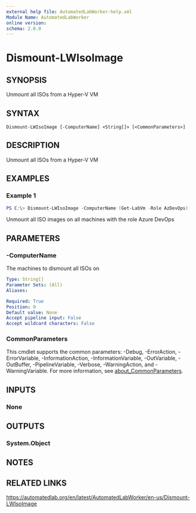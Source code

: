 ```yaml
---
external help file: AutomatedLabWorker-help.xml
Module Name: AutomatedLabWorker
online version:
schema: 2.0.0
---
```


# Dismount-LWIsoImage

## SYNOPSIS
Unmount all ISOs from a Hyper-V VM

## SYNTAX

```
Dismount-LWIsoImage [-ComputerName] <String[]> [<CommonParameters>]
```

## DESCRIPTION
Unmount all ISOs from a Hyper-V VM

## EXAMPLES

### Example 1
```powershell
PS C:\> Dismount-LWIsoImage -ComputerName (Get-LabVm -Role AzDevOps)
```

Unmount all ISO images on all machines with the role Azure DevOps

## PARAMETERS

### -ComputerName
The machines to dismount all ISOs on

```yaml
Type: String[]
Parameter Sets: (All)
Aliases:

Required: True
Position: 0
Default value: None
Accept pipeline input: False
Accept wildcard characters: False
```

### CommonParameters
This cmdlet supports the common parameters: -Debug, -ErrorAction, -ErrorVariable, -InformationAction, -InformationVariable, -OutVariable, -OutBuffer, -PipelineVariable, -Verbose, -WarningAction, and -WarningVariable. For more information, see [about_CommonParameters](http://go.microsoft.com/fwlink/?LinkID=113216).

## INPUTS

### None
## OUTPUTS

### System.Object
## NOTES

## RELATED LINKS
https://automatedlab.org/en/latest/AutomatedLabWorker/en-us/Dismount-LWIsoImage
